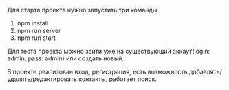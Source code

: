 Для старта проекта нужно запустить три команды 

1) npm install
2) npm run server
3) npm run start
 
Для теста проекта можно зайти уже на существующий аккаут(login: admin, pass: admin) или создать новый.

В проекте реализован вход, регистрация, есть возможность добавлять/удалять/редактировать контакты, работает поиск.
